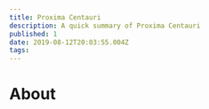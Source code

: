 ```yaml
---
title: Proxima Centauri
description: A quick summary of Proxima Centauri
published: 1
date: 2019-08-12T20:03:55.004Z
tags: 
---
```


# About